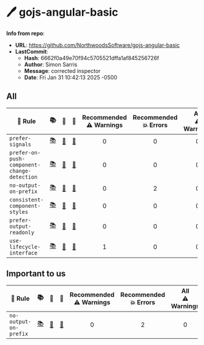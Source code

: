 # 🖊️ gojs-angular-basic

**Info from repo**:
- **URL**: <https://github.com/NorthwoodsSoftware/gojs-angular-basic>
- **LastCommit**:
	- **Hash**: 6662f0a49e70f94c5705521dffa1af845256726f
	- **Author**: Simon Sarris
	- **Message**: corrected inspector
	- **Date**: Fri Jan 31 10:42:13 2025 -0500

## All

| 📏 Rule | 📚 | 📄 | 🧪 | Recommended<br>⚠️ Warnings | Recommended<br>💥 Errors | All<br>⚠️ Warnings | All<br>💥 Errors | ✅ | 🔧 | 💡 |
| --- | :--: | :--: | :--: | :--: | :--: | :--: | :--: | :--: | :--: | :--: |
| `prefer-signals` | [📚](https://github.com/angular-eslint/angular-eslint/blob/main/packages/eslint-plugin/docs/rules/prefer-signals.md) | [📄](https://github.com/angular-eslint/angular-eslint/blob/main/packages/eslint-plugin/src/rules/prefer-signals.ts) | [🧪](https://github.com/angular-eslint/angular-eslint/blob/main/packages/eslint-plugin/tests/rules/prefer-signals) | 0 | 0 | 0 | 5 |  | 🔧 |  |
| `prefer-on-push-component-change-detection` | [📚](https://github.com/angular-eslint/angular-eslint/blob/main/packages/eslint-plugin/docs/rules/prefer-on-push-component-change-detection.md) | [📄](https://github.com/angular-eslint/angular-eslint/blob/main/packages/eslint-plugin/src/rules/prefer-on-push-component-change-detection.ts) | [🧪](https://github.com/angular-eslint/angular-eslint/blob/main/packages/eslint-plugin/tests/rules/prefer-on-push-component-change-detection) | 0 | 0 | 0 | 3 |  |  | 💡 |
| `no-output-on-prefix` | [📚](https://github.com/angular-eslint/angular-eslint/blob/main/packages/eslint-plugin/docs/rules/no-output-on-prefix.md) | [📄](https://github.com/angular-eslint/angular-eslint/blob/main/packages/eslint-plugin/src/rules/no-output-on-prefix.ts) | [🧪](https://github.com/angular-eslint/angular-eslint/blob/main/packages/eslint-plugin/tests/rules/no-output-on-prefix) | 0 | 2 | 0 | 2 | ✅ |  |  |
| `consistent-component-styles` | [📚](https://github.com/angular-eslint/angular-eslint/blob/main/packages/eslint-plugin/docs/rules/consistent-component-styles.md) | [📄](https://github.com/angular-eslint/angular-eslint/blob/main/packages/eslint-plugin/src/rules/consistent-component-styles.ts) | [🧪](https://github.com/angular-eslint/angular-eslint/blob/main/packages/eslint-plugin/tests/rules/consistent-component-styles) | 0 | 0 | 0 | 2 |  | 🔧 |  |
| `prefer-output-readonly` | [📚](https://github.com/angular-eslint/angular-eslint/blob/main/packages/eslint-plugin/docs/rules/prefer-output-readonly.md) | [📄](https://github.com/angular-eslint/angular-eslint/blob/main/packages/eslint-plugin/src/rules/prefer-output-readonly.ts) | [🧪](https://github.com/angular-eslint/angular-eslint/blob/main/packages/eslint-plugin/tests/rules/prefer-output-readonly) | 0 | 0 | 0 | 2 |  |  | 💡 |
| `use-lifecycle-interface` | [📚](https://github.com/angular-eslint/angular-eslint/blob/main/packages/eslint-plugin/docs/rules/use-lifecycle-interface.md) | [📄](https://github.com/angular-eslint/angular-eslint/blob/main/packages/eslint-plugin/src/rules/use-lifecycle-interface.ts) | [🧪](https://github.com/angular-eslint/angular-eslint/blob/main/packages/eslint-plugin/tests/rules/use-lifecycle-interface) | 1 | 0 | 0 | 1 |  | 🔧 |  |



## Important to us

| 📏 Rule | 📚 | 📄 | 🧪 | Recommended<br>⚠️ Warnings | Recommended<br>💥 Errors | All<br>⚠️ Warnings | All<br>💥 Errors | ✅ | 🔧 | 💡 |
| --- | :--: | :--: | :--: | :--: | :--: | :--: | :--: | :--: | :--: | :--: |
| `no-output-on-prefix` | [📚](https://github.com/angular-eslint/angular-eslint/blob/main/packages/eslint-plugin/docs/rules/no-output-on-prefix.md) | [📄](https://github.com/angular-eslint/angular-eslint/blob/main/packages/eslint-plugin/src/rules/no-output-on-prefix.ts) | [🧪](https://github.com/angular-eslint/angular-eslint/blob/main/packages/eslint-plugin/tests/rules/no-output-on-prefix) | 0 | 2 | 0 | 2 | ✅ |  |  |



